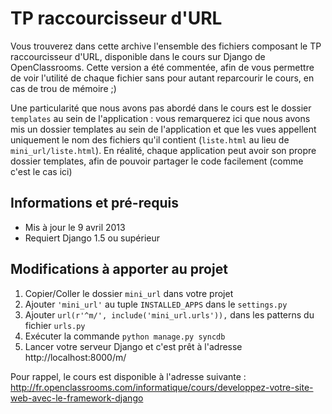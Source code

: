 TP raccourcisseur d'URL
=======================

Vous trouverez dans cette archive l'ensemble des fichiers composant le
TP raccourcisseur d'URL, disponible dans le cours sur Django de 
OpenClassrooms. Cette version a été commentée, afin de vous permettre 
de voir l'utilité de chaque fichier sans pour autant reparcourir le cours,
en cas de trou de mémoire ;)

Une particularité que nous avons pas abordé dans le cours est le dossier
``templates`` au sein de l'application : vous remarquerez ici que nous
avons mis un dossier templates au sein de l'application et que les vues
appellent uniquement le nom des fichiers qu'il contient (``liste.html``
au lieu de ``mini_url/liste.html``). En réalité, chaque application peut
avoir son propre dossier templates, afin de pouvoir partager le code
facilement (comme c'est le cas ici)

Informations et pré-requis
--------------------------
- Mis à jour le 9 avril 2013
- Requiert Django 1.5 ou supérieur


Modifications à apporter au projet
----------------------------------
1. Copier/Coller le dossier ``mini_url`` dans votre projet
2. Ajouter ``'mini_url'`` au tuple ``INSTALLED_APPS`` dans le ``settings.py``
3. Ajouter ``url(r'^m/', include('mini_url.urls')),`` dans les patterns du fichier ``urls.py``
4. Exécuter la commande ``python manage.py syncdb``
5. Lancer votre serveur Django et c'est prêt à l'adresse http://localhost:8000/m/



Pour rappel, le cours est disponible à l'adresse suivante : http://fr.openclassrooms.com/informatique/cours/developpez-votre-site-web-avec-le-framework-django
